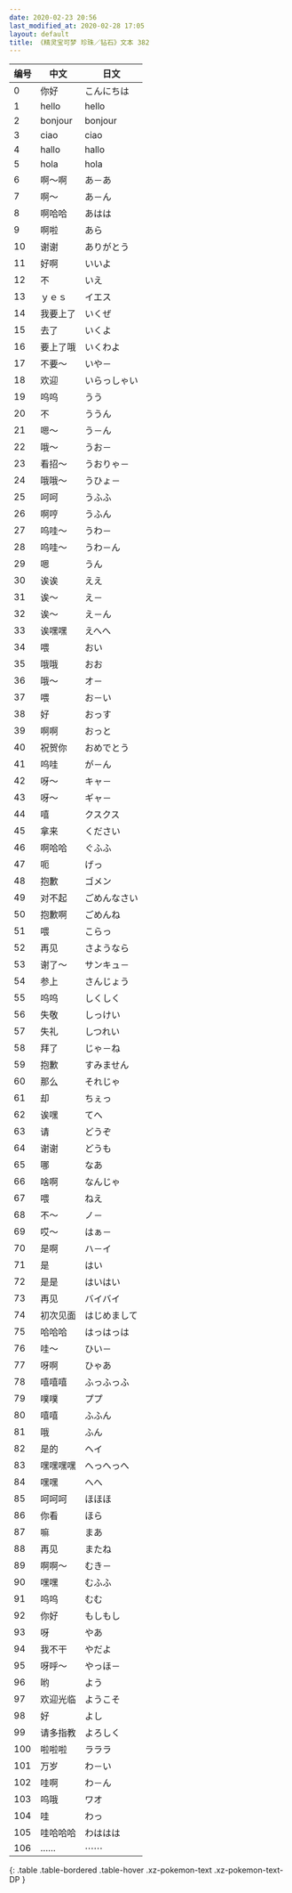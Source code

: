 ```yaml
---
date: 2020-02-23 20:56
last_modified_at: 2020-02-28 17:05
layout: default
title: 《精灵宝可梦 珍珠／钻石》文本 382
---
```

| 编号 | 中文 | 日文 |
| ---- | ---- | ---- |
| 0 | 你好 | こんにちは |
| 1 | hello | hello |
| 2 | bonjour | bonjour |
| 3 | ciao | ciao |
| 4 | hallo | hallo |
| 5 | hola | hola |
| 6 | 啊～啊 | あ－あ |
| 7 | 啊～ | あ－ん |
| 8 | 啊哈哈 | あはは |
| 9 | 啊啦 | あら |
| 10 | 谢谢 | ありがとう |
| 11 | 好啊 | いいよ |
| 12 | 不 | いえ |
| 13 | ｙｅｓ | イエス |
| 14 | 我要上了 | いくぜ |
| 15 | 去了 | いくよ |
| 16 | 要上了哦 | いくわよ |
| 17 | 不要～ | いや－ |
| 18 | 欢迎 | いらっしゃい |
| 19 | 呜呜 | うう |
| 20 | 不 | ううん |
| 21 | 嗯～ | う－ん |
| 22 | 哦～ | うお－ |
| 23 | 看招～ | うおりゃ－ |
| 24 | 哦哦～ | うひょ－ |
| 25 | 呵呵 | うふふ |
| 26 | 啊哼 | うふん |
| 27 | 呜哇～ | うわ－ |
| 28 | 呜哇～ | うわ－ん |
| 29 | 嗯 | うん |
| 30 | 诶诶 | ええ |
| 31 | 诶～ | え－ |
| 32 | 诶～ | え－ん |
| 33 | 诶嘿嘿 | えへへ |
| 34 | 喂 | おい |
| 35 | 哦哦 | おお |
| 36 | 哦～ | オ－ |
| 37 | 喂 | お－い |
| 38 | 好 | おっす |
| 39 | 啊啊 | おっと |
| 40 | 祝贺你 | おめでとう |
| 41 | 呜哇 | が－ん |
| 42 | 呀～ | キャ－ |
| 43 | 呀～ | ギャ－ |
| 44 | 嘻 | クスクス |
| 45 | 拿来 | ください |
| 46 | 啊哈哈 | ぐふふ |
| 47 | 呃 | げっ |
| 48 | 抱歉 | ゴメン |
| 49 | 对不起 | ごめんなさい |
| 50 | 抱歉啊 | ごめんね |
| 51 | 喂 | こらっ |
| 52 | 再见 | さようなら |
| 53 | 谢了～ | サンキュ－ |
| 54 | 参上 | さんじょう |
| 55 | 呜呜 | しくしく |
| 56 | 失敬 | しっけい |
| 57 | 失礼 | しつれい |
| 58 | 拜了 | じゃ－ね |
| 59 | 抱歉 | すみません |
| 60 | 那么 | それじゃ |
| 61 | 却 | ちぇっ |
| 62 | 诶嘿 | てへ |
| 63 | 请 | どうぞ |
| 64 | 谢谢 | どうも |
| 65 | 哪 | なあ |
| 66 | 啥啊 | なんじゃ |
| 67 | 喂 | ねえ |
| 68 | 不～ | ノ－ |
| 69 | 哎～ | はぁ－ |
| 70 | 是啊 | ハ－イ |
| 71 | 是 | はい |
| 72 | 是是 | はいはい |
| 73 | 再见 | バイバイ |
| 74 | 初次见面 | はじめまして |
| 75 | 哈哈哈 | はっはっは |
| 76 | 哇～ | ひい－ |
| 77 | 呀啊 | ひゃあ |
| 78 | 嘻嘻嘻 | ふっふっふ |
| 79 | 噗噗 | ププ |
| 80 | 嘻嘻 | ふふん |
| 81 | 哦 | ふん |
| 82 | 是的 | ヘイ |
| 83 | 嘿嘿嘿嘿 | へっへっへ |
| 84 | 嘿嘿 | へへ |
| 85 | 呵呵呵 | ほほほ |
| 86 | 你看 | ほら |
| 87 | 嘛 | まあ |
| 88 | 再见 | またね |
| 89 | 啊啊～ | むき－ |
| 90 | 嘿嘿 | むふふ |
| 91 | 呜呜 | むむ |
| 92 | 你好 | もしもし |
| 93 | 呀 | やあ |
| 94 | 我不干 | やだよ |
| 95 | 呀呼～ | やっほ－ |
| 96 | 哟 | よう |
| 97 | 欢迎光临 | ようこそ |
| 98 | 好 | よし |
| 99 | 请多指教 | よろしく |
| 100 | 啦啦啦 | ラララ |
| 101 | 万岁 | わ－い |
| 102 | 哇啊 | わ－ん |
| 103 | 呜哦 | ワオ |
| 104 | 哇 | わっ |
| 105 | 哇哈哈哈 | わははは |
| 106 | …… | ⋯⋯ |
{: .table .table-bordered .table-hover .xz-pokemon-text .xz-pokemon-text-DP }
